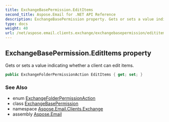 ```yaml
---
title: ExchangeBasePermission.EditItems
second_title: Aspose.Email for .NET API Reference
description: ExchangeBasePermission property. Gets or sets a value indicating whether a client can edit items
type: docs
weight: 40
url: /net/aspose.email.clients.exchange/exchangebasepermission/edititems/
---
```

## ExchangeBasePermission.EditItems property

Gets or sets a value indicating whether a client can edit items.

```csharp
public ExchangeFolderPermissionAction EditItems { get; set; }
```

### See Also

* enum [ExchangeFolderPermissionAction](../../exchangefolderpermissionaction/)
* class [ExchangeBasePermission](../)
* namespace [Aspose.Email.Clients.Exchange](../../exchangebasepermission/)
* assembly [Aspose.Email](../../../)


